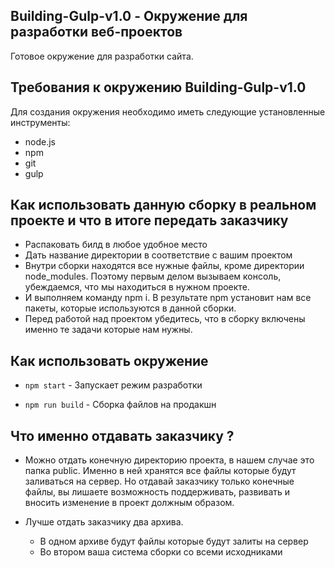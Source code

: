 ## Building-Gulp-v1.0 - Окружение для разработки веб-проектов
Готовое окружение для разработки сайта.
## Требования к окружению Building-Gulp-v1.0
Для создания окружения необходимо иметь следующие установленные инструменты:
- node.js
- npm
- git 
- gulp

## Как использовать данную сборку в реальном проекте и что в итоге передать заказчику

- Распаковать билд в любое удобное место
- Дать название директории в соответствие с вашим проектом
- Внутри сборки находятся все нужные файлы, кроме директории node_modules. Поэтому первым делом вызываем консоль, убеждаемся, что мы находиться в нужном проекте. 
- И выполняем команду npm i. В результате npm установит нам все пакеты, которые используются в данной сборки.
- Перед работой над проектом убедитесь, что в сборку включены именно те задачи которые нам нужны.

## Как использовать окружение

- `npm start` - Запускает режим разработки

- `npm run build` - Сборка файлов на продакшн

## Что именно отдавать заказчику ?

- Можно отдать конечную директорию проекта, в нашем случае это папка public. Именно в ней хранятся все файлы которые будут заливаться на сервер. Но отдавай заказчику только конечные файлы, вы лишаете возможность поддерживать, развивать и вносить изменение в проект должным образом.

- Лучше отдать заказчику два архива.
    - В одном архиве будут файлы которые будут залиты на сервер
    - Во втором ваша система сборки со всеми исходниками